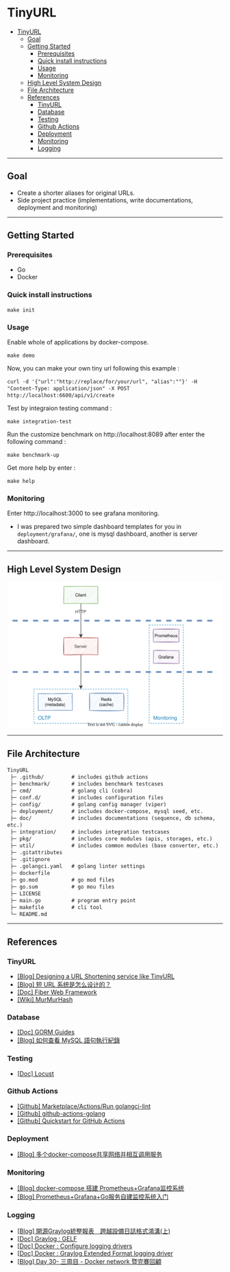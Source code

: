# TinyURL

- [TinyURL](#tinyurl)
  - [Goal](#goal)
  - [Getting Started](#getting-started)
    - [Prerequisites](#prerequisites)
    - [Quick install instructions](#quick-install-instructions)
    - [Usage](#usage)
    - [Monitoring](#monitoring)
  - [High Level System Design](#high-level-system-design)
  - [File Architecture](#file-architecture)
  - [References](#references)
    - [TinyURL](#tinyurl-1)
    - [Database](#database)
    - [Testing](#testing)
    - [Github Actions](#github-actions)
    - [Deployment](#deployment)
    - [Monitoring](#monitoring-1)
    - [Logging](#logging)

---

## Goal

- Create a shorter aliases for original URLs.
- Side project practice (implementations, write documentations, deployment and monitoring)

---

## Getting Started

### Prerequisites

- Go
- Docker

### Quick install instructions

```shell
make init
```

### Usage

Enable whole of applications by docker-compose.

```shell
make demo
```

Now, you can make your own tiny url following this example :

```shell
curl -d '{"url":"http://replace/for/your/url", "alias":""}' -H "Content-Type: application/json" -X POST http://localhost:6600/api/v1/create
```

Test by integraion testing command : 

```shell
make integration-test
```

Run the customize benchmark on http://localhost:8089 after enter the following command : 

```shell
make benchmark-up
```

Get more help by enter :

```shell
make help
```

### Monitoring

Enter http://localhost:3000 to see grafana monitoring.

- I was prepared two simple dashboard templates for you in `deployment/grafana/`, one is mysql dashboard, another is server dashboard.

---

## High Level System Design

![image](./doc/image/architecture_v0.2.0.svg)

---

## File Architecture

```
TinyURL
 ├─ .github/         # includes github actions
 ├─ benchmark/       # includes benchmark testcases
 ├─ cmd/             # golang cli (cobra)
 ├─ conf.d/          # includes configuration files
 ├─ config/          # golang config manager (viper)
 ├─ deployment/      # includes docker-compose, mysql seed, etc.
 ├─ doc/             # includes documentations (sequence, db schema, etc.)
 ├─ integration/     # includes integration testcases
 ├─ pkg/             # includes core modules (apis, storages, etc.)
 ├─ util/            # includes common modules (base converter, etc.)
 ├─ .gitattributes
 ├─ .gitignore
 ├─ .golangci.yaml   # golang linter settings
 ├─ dockerfile
 ├─ go.mod           # go mod files
 ├─ go.sum           # go mou files
 ├─ LICENSE
 ├─ main.go          # program entry point
 ├─ makefile         # cli tool
 └─ README.md
```

---

## References
### TinyURL

- [[Blog] Designing a URL Shortening service like TinyURL](https://www.educative.io/module/lesson/grokking-system-design-interview/xVZVrgDXYLP#a.-Encoding-actual-URL)
- [[Blog] 短 URL 系统是怎么设计的？](https://www.zhihu.com/question/29270034)
- [[Doc] Fiber Web Framework](https://docs.gofiber.io/)
- [[Wiki] MurMurHash](https://en.wikipedia.org/wiki/MurmurHash)

### Database

- [[Doc] GORM Guides](https://gorm.io/docs/index.html)
- [[Blog] 如何查看 MySQL 語句執行紀錄](https://learnku.com/articles/33773)

### Testing

- [[Doc] Locust](https://docs.locust.io/en/stable/)

### Github Actions

- [[Github] Marketplace/Actions/Run golangci-lint](https://github.com/marketplace/actions/run-golangci-lint)
- [[Github] github-actions-golang](https://github.com/mvdan/github-actions-golang)
- [[Github] Quickstart for GitHub Actions](https://docs.github.com/en/actions/quickstart)

### Deployment

- [[Blog] 多个docker-compose共享网络并相互调用服务](https://juejin.cn/post/7070401263019491365)

### Monitoring

- [[Blog] docker-compose 搭建 Prometheus+Grafana监控系统](https://www.cnblogs.com/qdhxhz/p/16325893.html)
- [[Blog] Prometheus+Grafana+Go服务自建监控系统入门](https://www.xhyonline.com/?p=1492)

### Logging

- [[Blog] 開源Graylog統整報表　跨越設備日誌格式鴻溝(上)](https://www.netadmin.com.tw/netadmin/zh-tw/technology/DBD49A35B0E5435F9809DA5C0E9D1E5A)
- [[Doc] Graylog : GELF](https://docs.graylog.org/docs/gelf)
- [[Doc] Docker : Configure logging drivers](https://docs.docker.com/config/containers/logging/configure/)
- [[Doc] Docker : Graylog Extended Format logging driver](https://docs.docker.com/config/containers/logging/gelf/)
- [[Blog] Day 30- 三周目 - Docker network 暨完賽回顧](https://ithelp.ithome.com.tw/articles/10206725)